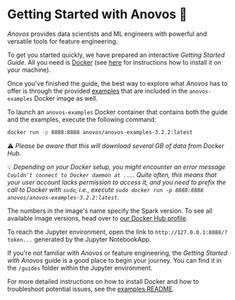 # Getting Started with Anovos 🚀

_Anovos_ provides data scientists and ML engineers with powerful and versatile tools for feature engineering.

To get you started quickly, we have prepared an interactive _Getting Started Guide_.
All you need is [Docker](https://www.docker.com) (see [here](https://www.docker.com/products/docker-desktop)
for instructions how to install it on your machine).

Once you've finished the guide, the best way to explore what _Anovos_ has to offer is through the provided
[examples](https://github.com/anovos/anovos/tree/main/examples) that are included in the `anovos-examples`
Docker image as well.

To launch an `anovos-examples` Docker container that contains both the guide and the examples,
execute the following command:

```bash
docker run -p 8888:8888 anovos/anovos-examples-3.2.2:latest
```

⚠️ _Please be aware that this will download several GB of data from Docker Hub._

💡 _Depending on your Docker setup, you might encounter an error message `Couldn't connect to Docker daemon at ...`._
   _Quite often, this means that your user account lacks permission to access it, and you need to prefix the_
   _call to Docker with `sudo`, i.e., execute `sudo docker run -p 8888:8888 anovos/anovos-examples-3.2.2:latest`._

The numbers in the image's name specify the Spark version.
To see all available image versions, head over to [our Docker Hub profile](https://hub.docker.com/u/anovos).

To reach the Jupyter environment, open the link to `http://127.0.0.1:8888/?token...`
generated by the Jupyter NotebookApp.

If you're not familiar with _Anovos_ or feature engineering, the _Getting Started with
Anovos_ guide is a good place to begin your journey.
You can find it in the `/guides` folder within the Jupyter environment.

For more detailed instructions on how to install Docker and how to troubleshoot potential
issues, see the [examples README](https://github.com/anovos/anovos/blob/main/examples/README.md).
